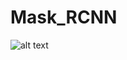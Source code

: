 # Mask_RCNN

![alt text](https://github.com/kangseonghyun/AI/blob/master/Mask_rcnn/assets/video.gif "only_soccer_ball_trained")
